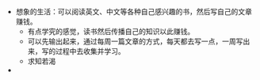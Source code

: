 - 想象的生活：可以阅读英文、中文等各种自己感兴趣的书，然后写自己的文章赚钱。
	- 有点学究的感觉，读书然后传播自己的知识以此赚钱。
	- 可以先输出起来，通过每周一篇文章的方式，每天都去写一点，一周写出来，写的过程中去收集并学习。
	- 求知若渴
-